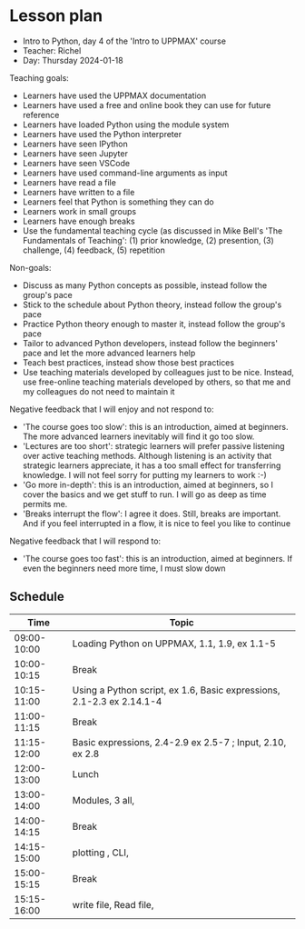 # Lesson plan

 * Intro to Python, day 4 of the 'Intro to UPPMAX' course
 * Teacher: Richel
 * Day: Thursday 2024-01-18

Teaching goals:

 * Learners have used the UPPMAX documentation
 * Learners have used a free and online book they can use for future reference
 * Learners have loaded Python using the module system
 * Learners have used the Python interpreter
 * Learners have seen IPython
 * Learners have seen Jupyter
 * Learners have seen VSCode
 * Learners have used command-line arguments as input
 * Learners have read a file
 * Learners have written to a file
 * Learners feel that Python is something they can do
 * Learners work in small groups
 * Learners have enough breaks
 * Use the fundamental teaching cycle (as discussed in Mike Bell's 'The 
   Fundamentals of Teaching': (1) prior knowledge,
   (2) presention, (3) challenge, (4) feedback, (5) repetition

Non-goals:

 * Discuss as many Python concepts as possible,
   instead follow the group's pace
 * Stick to the schedule about Python theory,
   instead follow the group's pace
 * Practice Python theory enough to master it,
   instead follow the group's pace
 * Tailor to advanced Python developers,
   instead follow the beginners' pace 
   and let the more advanced learners help
 * Teach best practices,
   instead show those best practices
 * Use teaching materials developed by colleagues just to be nice.
   Instead, use free-online teaching materials developed by others,
   so that me and my colleagues do not need to maintain it

Negative feedback that I will enjoy and not respond to:

- 'The course goes too slow': this is an introduction, aimed at beginners.
  The more advanced learners inevitably will find it go too slow.
- 'Lectures are too short': strategic learners will prefer passive listening
  over active teaching methods. Although listening is an activity that
  strategic learners appreciate, it has a too small effect for transferring knowledge.
  I will not feel sorry for putting my learners to work :-)
- 'Go more in-depth': this is an introduction, aimed at beginners,
  so I cover the basics and we get stuff to run. I will go as deep as time
  permits me.
- 'Breaks interrupt the flow': I agree it does. Still, breaks are
  important. And if you feel interrupted in a flow, it is nice to feel
  you like to continue

Negative feedback that I will respond to:

- 'The course goes too fast': this is an introduction, aimed at beginners.
  If even the beginners need more time, I must slow down

## Schedule

| Time          | Topic
|---------------|-------------------------------
| 09:00-10:00   | Loading Python on UPPMAX, 1.1, 1.9, ex 1.1-5
| 10:00-10:15   | Break
| 10:15-11:00   | Using a Python script, ex 1.6, Basic expressions, 2.1-2.3 ex 2.14.1-4 
| 11:00-11:15   | Break
| 11:15-12:00   | Basic expressions, 2.4-2.9 ex 2.5-7  ; Input, 2.10, ex 2.8
| 12:00-13:00   | Lunch
| 13:00-14:00   | Modules, 3 all, 
| 14:00-14:15   | Break                         |
| 14:15-15:00   | plotting , CLI,     |
| 15:00-15:15   | Break                         |
| 15:15-16:00   | write file, Read file,            | 




